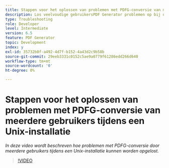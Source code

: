 ```yaml
---
title: Stappen voor het oplossen van problemen met PDFG-conversie van meerdere gebruikers tijdens een Unix-installatie
description: Los veelvoudige gebruikersPDF Generator problemen op bij de Opstelling van UNIX.
type: Troubleshooting
role: Developer
level: Intermediate
version: 6.5
feature: PDF Generator
topic: Development
index: y
exl-id: 35732b0f-a492-4d7f-b152-4a43d2c9b58b
source-git-commit: 29eeb3331c0152c5ae9a0779f61286edd266d640
workflow-type: tm+mt
source-wordcount: '0'
ht-degree: 0%

---
```



# Stappen voor het oplossen van problemen met PDFG-conversie van meerdere gebruikers tijdens een Unix-installatie

*In deze video wordt beschreven hoe problemen met PDFG-conversie door meerdere gebruikers tijdens een Unix-installatie kunnen worden opgelost.*

>[!VIDEO](https://video.tv.adobe.com/v/335549?quality=9&learn=on)
